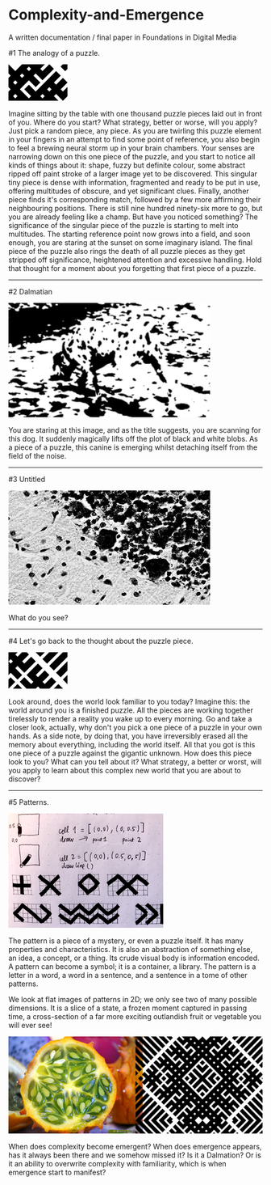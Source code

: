 # Complexity-and-Emergence
A written documentation / final paper in Foundations in Digital Media


#1 The analogy of a puzzle.

![Fig1](./images/cell1@0.5x-100.jpg)

Imagine sitting by the table with one thousand puzzle pieces laid out in front of you. Where do you start? What strategy, better or worse, will you apply? Just pick a random piece, any piece. As you are twirling this puzzle element in your fingers in an attempt to find some point of reference, you also begin to feel a brewing neural storm up in your brain chambers. Your senses are narrowing down on this one piece of the puzzle, and you start to notice all kinds of things about it: shape, fuzzy but definite colour, some abstract ripped off paint stroke of a larger image yet to be discovered. This singular tiny piece is dense with information, fragmented and ready to be put in use, offering multitudes of obscure, and yet significant clues. Finally, another piece finds it's corresponding match, followed by a few more affirming their neighbouring positions. There is still nine hundred ninety-six more to go, but you are already feeling like a champ. But have you noticed something?
The significance of the singular piece of the puzzle is starting to melt into multitudes. The starting reference point now grows into a field, and soon enough, you are staring at the sunset on some imaginary island. The final piece of the puzzle also rings the death of all puzzle pieces as they get stripped off significance, heightened attention and excessive handling. Hold that thought for a moment about you forgetting that first piece of a puzzle.  

- - -

#2 Dalmatian

![Fig2](./images/dog.png)

You are staring at this image, and as the title suggests, you are scanning for this dog. It suddenly magically lifts off the plot of black and white blobs. As a piece of a puzzle, this canine is emerging whilst detaching itself from the field of the noise.

- - -

#3 Untitled

![image](./images/fig3.png)

What do you see?

- - -

#4 Let's go back to the thought about the puzzle piece.

![image](./images/cell6@0.5x-100.jpg)

Look around, does the world look familiar to you today? Imagine this: the world around you is a finished puzzle. All the pieces are working together tirelessly to render a reality you wake up to every morning. Go and take a closer look, actually, why don't you pick a one piece of a puzzle in your own hands. As a side note, by doing that, you have irreversibly erased all the memory about everything, including the world itself. All that you got is this one piece of a puzzle against the gigantic unknown. How does this piece look to you? What can you tell about it? What strategy, a better or worst, will you apply to learn about this complex new world that you are about to discover?   

- - - 

#5 Patterns.

![image](./images/patt.png)

The pattern is a piece of a mystery, or even a puzzle itself. It has many properties and characteristics. It is also an abstraction of something else, an idea, a concept, or a thing. Its crude visual body is information encoded. A pattern can become a symbol; it is a container, a library. The pattern is a letter in a word, a word in a sentence, and a sentence in a tome of other patterns.

We look at flat images of patterns in 2D; we only see two of many possible dimensions. It is a slice of a state, a frozen moment captured in passing time, a cross-section of a far more exciting outlandish fruit or vegetable you will ever see!

![image](./images/fruits.png)

When does complexity become emergent? When does emergence appears, has it always been there and we somehow missed it? Is it a Dalmation? Or is it an ability to overwrite complexity with familiarity, which is when emergence start to manifest?

